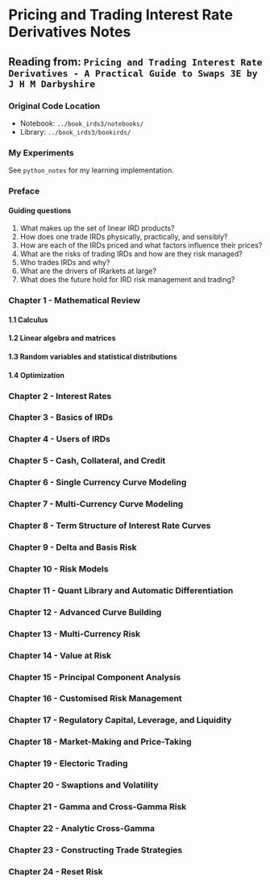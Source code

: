 # Pricing and Trading Interest Rate Derivatives Notes

## Reading from: `Pricing and Trading Interest Rate Derivatives - A Practical Guide to Swaps 3E by J H M Darbyshire`

### Original Code Location
- Notebook: `../book_irds3/notebooks/`
- Library: `../book_irds3/bookirds/`

### My Experiments
See `python_notes` for my learning implementation.

### Preface
#### Guiding questions
1. What makes up the set of linear IRD products?
2. How does one trade IRDs physically, practically, and sensibly?
3. How are each of the IRDs priced and what factors influence their prices?
4. What are the risks of trading IRDs and how are they risk managed?
5. Who trades IRDs and why?
6. What are the drivers of IRarkets at large?
7. What does the future hold for IRD risk management and trading?

### Chapter 1 - Mathematical Review

#### 1.1 Calculus

#### 1.2 Linear algebra and matrices

#### 1.3 Random variables and statistical distributions

#### 1.4 Optimization

### Chapter 2 - Interest Rates

### Chapter 3 - Basics of IRDs

### Chapter 4 - Users of IRDs

### Chapter 5 - Cash, Collateral, and Credit

### Chapter 6 - Single Currency Curve Modeling

### Chapter 7 - Multi-Currency Curve Modeling

### Chapter 8 - Term Structure of Interest Rate Curves

### Chapter 9 - Delta and Basis Risk

### Chapter 10 - Risk Models

### Chapter 11 - Quant Library and Automatic Differentiation

### Chapter 12 - Advanced Curve Building

### Chapter 13 - Multi-Currency Risk

### Chapter 14 - Value at Risk

### Chapter 15 - Principal Component Analysis

### Chapter 16 - Customised Risk Management

### Chapter 17 - Regulatory Capital, Leverage, and Liquidity

### Chapter 18 - Market-Making and Price-Taking

### Chapter 19 - Electoric Trading

### Chapter 20 - Swaptions and Volatility

### Chapter 21 - Gamma and Cross-Gamma Risk

### Chapter 22 - Analytic Cross-Gamma

### Chapter 23 - Constructing Trade Strategies

### Chapter 24 - Reset Risk